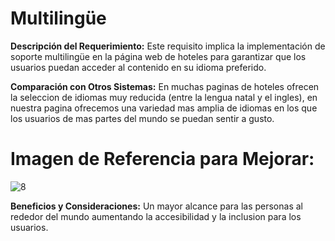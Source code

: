 # Multilingüe

**Descripción del Requerimiento:**
 Este requisito implica la implementación de soporte multilingüe en la página web de hoteles para garantizar que los usuarios puedan acceder al contenido en su idioma preferido.

**Comparación con Otros Sistemas:**
En muchas paginas de hoteles ofrecen la seleccion de idiomas muy reducida (entre la lengua natal y el ingles), en nuestra pagina ofrecemos una variedad mas amplia de idiomas en los que los usuarios de mas partes del mundo se puedan sentir a gusto.

# Imagen de Referencia para Mejorar:
![8](https://github.com/SantiagoCabana/B01_Hotel.github.io/blob/gh-pages/static/img/imagen-4.jpg)


**Beneficios y Consideraciones:**
Un mayor alcance para las personas al rededor del mundo aumentando la accesibilidad y la inclusion para los usuarios.
